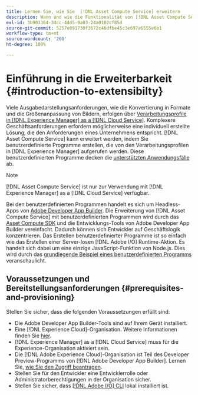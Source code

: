 ```yaml
---
title: Lernen Sie, wie Sie  [!DNL Asset Compute Service] erweitern
description: Wann und wie die Funktionalität von [!DNL Asset Compute Service] für die Verarbeitung benutzerdefinierter Assets erweitert wird.
exl-id: 3b903364-34cc-44d5-9a03-24a0102cf85d
source-git-commit: 5257e091730f3672c46dfbe45c3e697a6555e6b1
workflow-type: tm+mt
source-wordcount: '260'
ht-degree: 100%

---
```


# Einführung in die Erweiterbarkeit {#introduction-to-extensibilty}

Viele Ausgabedarstellungsanforderungen, wie die Konvertierung in Formate und die Größenanpassung von Bildern, erfolgen über [Verarbeitungsprofile in  [!DNL Experience Manager]  as a  [!DNL Cloud Service]](https://experienceleague.adobe.com/docs/experience-manager-cloud-service/assets/asset-microservices-overview.html?lang=de). Komplexere Geschäftsanforderungen erfordern möglicherweise eine individuell erstellte Lösung, die den Anforderungen eines Unternehmens entspricht. [!DNL Asset Compute Service] kann erweitert werden, indem Sie benutzerdefinierte Programme erstellen, die von den Verarbeitungsprofilen in [!DNL Experience Manager] aufgerufen werden. Diese benutzerdefinierten Programme decken die [unterstützten Anwendungsfälle](https://experienceleague.adobe.com/docs/experience-manager-cloud-service/assets/manage/asset-microservices-configure-and-use.html?lang=de) ab.

>[!NOTE]
>
>[!DNL Asset Compute Service] ist nur zur Verwendung mit [!DNL Experience Manager] as a [!DNL Cloud Service] verfügbar.

Bei den benutzerdefinierten Programmen handelt es sich um Headless-Apps von [Adobe Developer App Builder](https://github.com/AdobeDocs/app-builder). Die Erweiterung von [!DNL Asset Compute Service] mit benutzerdefinierten Programmen wird durch das [Asset Compute SDK](https://github.com/adobe/asset-compute-sdk) und die Entwicklungs-Tools von Adobe Developer App Builder vereinfacht. Dadurch können sich Entwickler auf Geschäftslogik konzentrieren. Das Erstellen benutzerdefinierter Programme ist so einfach wie das Erstellen einer Server-losen [!DNL Adobe I/O] Runtime-Aktion. Es handelt sich dabei um eine einzige JavaScript-Funktion von Node.js. Dies wird durch das [grundlegende Beispiel eines benutzerdefinierten Programms](https://github.com/adobe/asset-compute-example-workers/blob/master/projects/worker-basic/worker-basic.js) veranschaulicht.

## Voraussetzungen und Bereitstellungsanforderungen {#prerequisites-and-provisioning}

Stellen Sie sicher, dass die folgenden Voraussetzungen erfüllt sind:

* Die Adobe Developer App Builder-Tools sind auf Ihrem Gerät installiert.
* Eine [!DNL Experience Cloud]-Organisation. Weitere Informationen finden Sie [hier](https://developer.adobe.com/app-builder/docs/getting_started/#acquire-access-and-credentials).
* [!DNL Experience Manager] as a [!DNL Cloud Service] muss für die Experience-Organisation aktiviert sein.
* Die [!DNL Adobe Experience Cloud]-Organisation ist Teil des Developer Preview-Programms von [!DNL Adobe Developer App Builder]. Lernen Sie, [wie Sie den Zugriff beantragen](https://developer.adobe.com/app-builder/docs/overview/getting_access).
* Stellen Sie für den Entwickler eine Entwicklerrolle oder Administratorberechtigungen in der Organisation sicher.
* Stellen Sie sicher, dass [[!DNL Adobe I/O] CLI](https://github.com/adobe/aio-cli) lokal installiert ist.

<!-- TBD for later:

* What all accesses and licenses are required?
* What all permissions are required to create, debug, and deploy custom applications?
* How do developers get access and provision the required apps?
* What is repository management?
* Anything on security and data transfer?
* What about handling personal or sensitive information?
* Custom application SLA is dependent on SLAs of various services it depends on.
* Document how the devs can get to know the KPIs of their custom applications. The KPIs are dependent on the performance at Adobe's side, amongst other things.
-->
